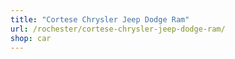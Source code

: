 ```yaml
---
title: "Cortese Chrysler Jeep Dodge Ram"
url: /rochester/cortese-chrysler-jeep-dodge-ram/
shop: car
---
```

